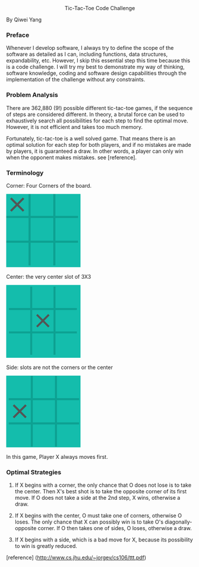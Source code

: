 <center>Tic-Tac-Toe Code Challenge</center>

By Qiwei Yang

### Preface

Whenever I develop software, I always try to define the scope of the
software as detailed as I can, including functions, data structures,
expandability, etc. However, I skip this essential step this time
because this is a code challenge. I will try my best to demonstrate my
way of thinking, software knowledge, coding and software design
capabilities through the implementation of the challenge without any
constraints.

### Problem Analysis

There are 362,880 (9!) possible different tic-tac-toe games, if the
sequence of steps are considered different. In theory, a brutal force
can be used to exhaustively search all possibilities for each step to
find the optimal move. However, it is not efficient and takes too much
memory.

Fortunately, tic-tac-toe is a well solved game. That means there is an
optimal solution for each step for both players, and if no mistakes are
made by players, it is guaranteed a draw. In other words, a player can
only win when the opponent makes mistakes. see [reference].

### Terminology

Corner: Four Corners of the board.

![Corner](corner.png) 

Center: the very center slot of 3X3

![center](center.png)


Side: slots are not the corners or the center

![side](side.png)

In this game, Player X always moves first. 

### Optimal Strategies

1. If X begins with a corner, the only chance that O does not lose is to
   take the center. Then X's best shot is to take the opposite corner of
   its first move. If O does not take a side at the 2nd step, X wins,
   otherwise a draw.

2. If X begins with the center, O must take one of corners, otherwise O
   loses. The only chance that X can possibly win is to take O's
   diagonally-opposite corner. If O then takes one of sides, O loses,
   otherwise a draw.
   
3. If X begins with a side, which is a bad move for X, because its
   possibility to win is greatly reduced. 

 
[reference] (http://www.cs.jhu.edu/~jorgev/cs106/ttt.pdf)
